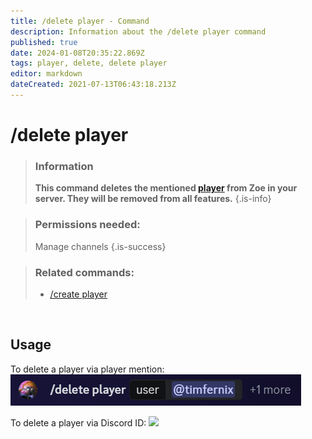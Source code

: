 ```yaml
---
title: /delete player - Command
description: Information about the /delete player command
published: true
date: 2024-01-08T20:35:22.869Z
tags: player, delete, delete player
editor: markdown
dateCreated: 2021-07-13T06:43:18.213Z
---
```


# /delete player

>### Information
>**This command deletes the mentioned [player](/en/terms/player) from Zoe in your server. They will be removed from all features.**
>{.is-info}

>### Permissions needed:
>Manage channels
>{.is-success}


>### Related commands:
>-   [/create player](/en/commands/create/player/)

<br>

## Usage
To delete a player via player mention:
![](/en_/en_delete_player_user.png)

To delete a player via Discord ID:
![](/en_/en_delete_player_id.png)
